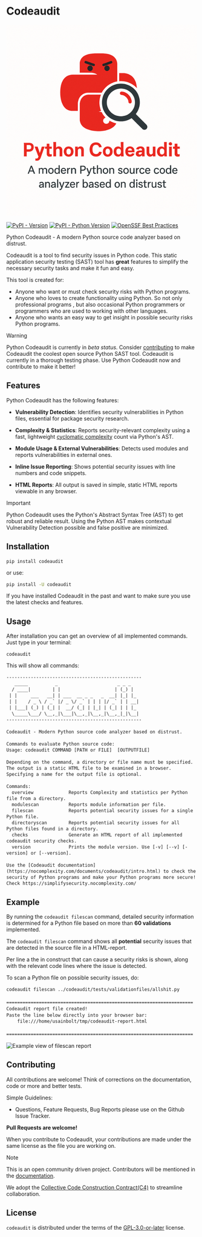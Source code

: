 # Codeaudit

![CodeauditLogo](https://github.com/nocomplexity/codeaudit/raw/main/docs/images/codeauditlogo.png)

[![PyPI - Version](https://img.shields.io/pypi/v/codeaudit.svg)](https://pypi.org/project/codeaudit)
[![PyPI - Python Version](https://img.shields.io/pypi/pyversions/codeaudit.svg)](https://pypi.org/project/codeaudit)
[![OpenSSF Best Practices](https://www.bestpractices.dev/projects/10970/badge)](https://www.bestpractices.dev/projects/10970)

Python Codeaudit - A modern Python source code analyzer based on distrust.

Codeaudit is a tool to find security issues in Python code. This static application security testing (SAST) tool has **great** features to simplify the necessary security tasks and make it fun and easy. 

This tool is created for:
* Anyone who want or must check security risks with Python programs.
* Anyone who loves to create functionality using Python. So not only professional programs , but also occasional Python programmers or programmers who are used to working with other languages.
* Anyone who wants an easy way to get insight in possible security risks Python programs.


> [!WARNING]
> Python Codeaudit is currently in *beta status*. Consider [contributing](CONTRIBUTING.md) to make Codeaudit the coolest open source Python SAST tool. Codeaudit is currently in a thorough testing phase. Use Python Codeaudit now and contribute to make it better!

## Features

Python Codeaudit has the following features:

* **Vulnerability Detection**: Identifies security vulnerabilities in Python files, essential for package security research.

* **Complexity & Statistics**: Reports security-relevant complexity using a fast, lightweight [cyclomatic complexity](https://en.wikipedia.org/wiki/Cyclomatic_complexity) count via Python's AST.

* **Module Usage & External Vulnerabilities**: Detects used modules and reports vulnerabilities in external ones.

* **Inline Issue Reporting**: Shows potential security issues with line numbers and code snippets.

* **HTML Reports**: All output is saved in simple, static HTML reports viewable in any browser.



> [!IMPORTANT]
> Python Codeaudit uses the Python's Abstract Syntax Tree (AST) to get robust and reliable result. Using the Python AST makes contextual Vulnerability Detection possible and false positive are minimized.


## Installation

```console
pip install codeaudit
```

or use:

```bash
pip install -U codeaudit
```

If you have installed Codeaudit in the past and want to make sure you use the latest checks and features.

## Usage

After installation you can get an overview of all implemented commands. Just type in your terminal:

```text
codeaudit
```

This will show all commands:

```text
--------------------------------------------------
   _____          _                      _ _ _   
  / ____|        | |                    | (_) |  
 | |     ___   __| | ___  __ _ _   _  __| |_| |_ 
 | |    / _ \ / _` |/ _ \/ _` | | | |/ _` | | __|
 | |___| (_) | (_| |  __/ (_| | |_| | (_| | | |_ 
  \_____\___/ \__,_|\___|\__,_|\__,_|\__,_|_|\__|
--------------------------------------------------

Codeaudit - Modern Python source code analyzer based on distrust.

Commands to evaluate Python source code:
Usage: codeaudit COMMAND [PATH or FILE]  [OUTPUTFILE] 

Depending on the command, a directory or file name must be specified. The output is a static HTML file to be examined in a browser. Specifying a name for the output file is optional.

Commands:
  overview             Reports Complexity and statistics per Python file from a directory.
  modulescan           Reports module information per file.
  filescan             Reports potential security issues for a single Python file.
  directoryscan        Reports potential security issues for all Python files found in a directory.
  checks               Generate an HTML report of all implemented codeaudit security checks.
  version              Prints the module version. Use [-v] [--v] [-version] or [--version].

Use the [Codeaudit documentation](https://nocomplexity.com/documents/codeaudit/intro.html) to check the security of Python programs and make your Python programs more secure!
Check https://simplifysecurity.nocomplexity.com/ 
```

## Example

By running the `codeaudit filescan` command, detailed security information is determined for a Python file based on more than **60 validations** implemented. 

The `codeaudit filescan` command shows all **potential** security issues that are detected in the source file in a HTML-report.

Per line a the in construct that can cause a security risks is shown, along with the relevant code lines where the issue is detected.

To scan a Python file on possible security issues, do:

```bash
codeaudit filescan ../codeaudit/tests/validationfiles/allshit.py 

=====================================================================
Codeaudit report file created!
Paste the line below directly into your browser bar:
	file:///home/usainbolt/tmp/codeaudit-report.html

=====================================================================

```

![Example view of filescan report](filescan.png)


## Contributing

All contributions are welcome! Think of corrections on the documentation, code or more and better tests.

Simple Guidelines:

* Questions, Feature Requests, Bug Reports please use on the Github Issue Tracker.

**Pull Requests are welcome!** 

When you contribute to Codeaudit, your contributions are made under the same license as the file you are working on. 


> [!NOTE]
> This is an open community driven project. Contributors will be mentioned in the [documentation](https://nocomplexity.com/documents/codeaudit/intro.html).

We adopt the [Collective Code Construction Contract(C4)](https://rfc.zeromq.org/spec/42/) to streamline collaboration.

## License


`codeaudit` is distributed under the terms of the [GPL-3.0-or-later](https://spdx.org/licenses/GPL-3.0-or-later.html) license.


